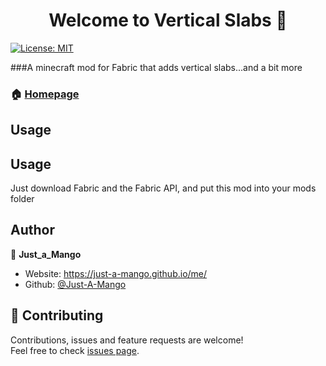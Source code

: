 <h1 align="center">Welcome to Vertical Slabs 👋</h1>
<p>
  <a href="#" target="_blank">
    <img alt="License: MIT" src="https://img.shields.io/badge/License-MIT-yellow.svg" />
  </a>
</p>

###A minecraft mod for Fabric that adds vertical slabs...and a bit more

### 🏠 [Homepage](https://github.com/Just-A-Mango/VerticalSlabs#readme)

## Usage
## Usage


Just download Fabric and the Fabric API, and put this mod into your mods folder


## Author

👤 **Just_a_Mango**

* Website: https://just-a-mango.github.io/me/
* Github: [@Just-A-Mango](https://github.com/Just-A-Mango)

## 🤝 Contributing

Contributions, issues and feature requests are welcome!<br />Feel free to check [issues page](https://github.com/Just-A-Mango/VerticalSlabs/issues).